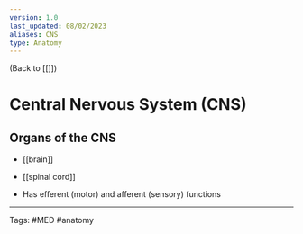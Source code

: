 ```yaml
---
version: 1.0
last_updated: 08/02/2023
aliases: CNS
type: Anatomy
---
```


(Back to [[]])

# Central Nervous System (CNS)

## Organs of the CNS
- [[brain]]
- [[spinal cord]]

- Has efferent (motor) and afferent (sensory) functions



---
Tags: #MED #anatomy 